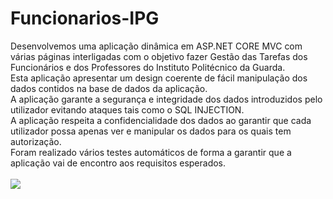 # Funcionarios-IPG

Desenvolvemos uma aplicação dinâmica em ASP.NET CORE MVC com várias páginas interligadas com o objetivo fazer Gestão das Tarefas dos Funcionários e dos Professores do Instituto Politécnico da Guarda.<br/>Esta aplicação apresentar um design coerente de fácil manipulação dos dados contidos na base de dados da aplicação.<br/>
A aplicação garante a segurança e integridade dos dados introduzidos pelo utilizador evitando ataques tais como o SQL INJECTION.<br/>
A aplicação respeita a confidencialidade dos dados ao garantir que cada utilizador possa apenas ver e manipular os dados para os quais tem autorização.<br/>
Foram realizado vários testes automáticos de forma a garantir que a aplicação vai de encontro aos requisitos esperados.
<br/><br/>
<img src="https://raw.githubusercontent.com/agostinhopina95/Funcionarios-IPG/master/Projecto%20Final/DiagramaER_Versao1.6.png" ></img>
